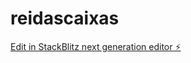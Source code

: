 # reidascaixas

[Edit in StackBlitz next generation editor ⚡️](https://stackblitz.com/~/github.com/kacanal2006/reidascaixas)